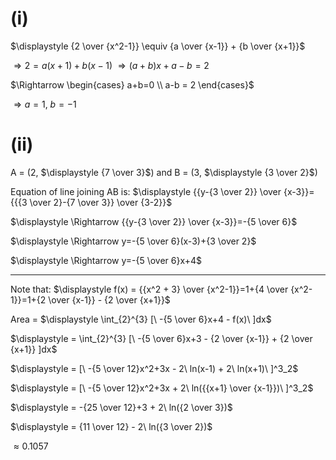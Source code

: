 # (i)
$\displaystyle {2 \over {x^2-1}} \equiv {a \over {x-1}} + {b \over {x+1}}$

$\displaystyle \Rightarrow 2 = a(x+1)+b(x-1)$
$\displaystyle \Rightarrow (a+b)x + a-b = 2$

$\Rightarrow \begin{cases}
a+b=0 \\
a-b = 2
\end{cases}$

$\Rightarrow a=1$, $b=-1$

# (ii)

A = (2, $\displaystyle {7 \over 3}$) and B = (3, $\displaystyle {3 \over 2}$)

Equation of line joining AB is:
$\displaystyle {{y-{3 \over 2}} \over {x-3}}={{{3 \over 2}-{7 \over 3}} \over {3-2}}$

$\displaystyle \Rightarrow {{y-{3 \over 2}} \over {x-3}}=-{5 \over 6}$

$\displaystyle \Rightarrow y=-{5 \over 6}(x-3)+{3 \over 2}$

$\displaystyle \Rightarrow y=-{5 \over 6}x+4$

-----
Note that:
$\displaystyle f(x) = {{x^2 + 3} \over {x^2-1}}=1+{4 \over {x^2-1}}=1+{2 \over {x-1}} - {2 \over {x+1}}$ 

Area = $\displaystyle \int_{2}^{3} [\ -{5 \over 6}x+4 - f(x)\ ]dx$

$\displaystyle = \int_{2}^{3} [\ -{5 \over 6}x+3 - {2 \over {x-1}} + {2 \over {x+1}} ]dx$

$\displaystyle = [\ -{5 \over 12}x^2+3x - 2\ ln(x-1) + 2\ ln(x+1)\ ]^3_2$

$\displaystyle = [\ -{5 \over 12}x^2+3x + 2\ ln({{x+1} \over {x-1}})\ ]^3_2$

$\displaystyle =  -{25 \over 12}+3 + 2\ ln({2 \over 3})$

$\displaystyle =  {11 \over 12} - 2\ ln({3 \over 2})$

$\displaystyle \approx 0.1057$